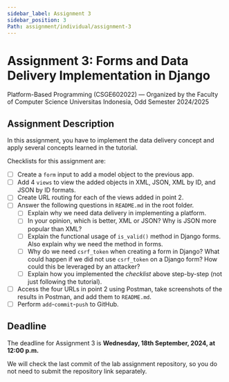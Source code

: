 ```yaml
---
sidebar_label: Assignment 3
sidebar_position: 3
Path: assignment/individual/assignment-3
---
```


# Assignment 3: Forms and Data Delivery Implementation in Django

Platform-Based Programming (CSGE602022) — Organized by the Faculty of Computer Science Universitas Indonesia, Odd Semester 2024/2025

## Assignment Description

In this assignment, you have to implement the data delivery concept and apply several concepts learned in the tutorial.

Checklists for this assignment are:

- [ ] Create a `form` input to add a model object to the previous app.
- [ ] Add 4 `views` to view the added objects in XML, JSON, XML by ID, and JSON by ID formats.
- [ ] Create URL routing for each of the views added in point 2.
- [ ] Answer the following questions in `README.md` in the root folder.
     - [ ] Explain why we need data delivery in implementing a platform.
     - [ ] In your opinion, which is better, XML or JSON? Why is JSON more popular than XML?
     - [ ] Explain the functional usage of `is_valid()` method in Django forms. Also explain why we need the method in forms.
     - [ ] Why do we need `csrf_token` when creating a form in Django? What could happen if we did not use `csrf_token` on a Django form? How could this be leveraged by an attacker?
     - [ ] Explain how you implemented the *checklist* above step-by-step (not just following the tutorial).
- [ ] Access the four URLs in point 2 using Postman, take screenshots of the results in Postman, and add them to `README.md`.
- [ ] Perform `add`-`commit`-`push` to GitHub.

## Deadline

The deadline for Assignment 3 is **Wednesday, 18th September, 2024, at 12:00 p.m.**

We will check the last commit of the lab assignment repository, so you do not need to submit the repository link separately.
